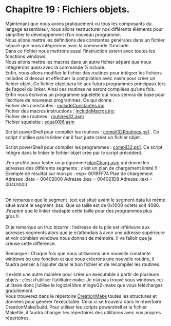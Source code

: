 # Chapitre 19 : Fichiers objets.

Maintenant que nous avons pratiquement vu tous les composants du langage assembleur, nous allons restructurer nos différents éléments pour simplifier le développement d’un nouveau programme.<br>
Nous allons mettre les définitions des constantes générales dans un fichier séparé que nous intégrerons avec la commande %include.<br>
Dans ce fichier nous mettrons aussi l’instruction extern avec toutes les fonctions windows.<br>
Nous allons mettre les macros dans un autre fichier séparé que nous intégrerons aussi avec la commande %include.<br>
Enfin, nous allons modifier le fichier des routines pour intégrer les fichiers includes ci dessus et effectuer la compilation avec nasm pour créer un fichier objet. Ce fichier objet sera lié aux futurs programmes principaux lors de l’appel du linker. Ainsi ces routines ne seront compilées qu’une fois.
Enfin nous écrivons un programme squelette qui nous servira de base pour l’écriture de nouveaux programmes. Ce qui donne :<br>
Fichier des constantes : [includeConstantes.inc](https://github.com/vincentARM/AssemblyX86Windows32/blob/main/Chapitre019/includeConstantes.inc) <br>
Fichier des macros instructions : [includeMacros.inc](https://github.com/vincentARM/AssemblyX86Windows32/blob/main/Chapitre019/includeMacros.inc) <br>
Fichier des routines : [routines32.asm](https://github.com/vincentARM/AssemblyX86Windows32/blob/main/Chapitre019/routines32.asm) <br>
Fichier squelette : [squelX86.asm](https://github.com/vincentARM/AssemblyX86Windows32/blob/main/Chapitre019/squelX86.asm)<br>

Script powerShell pour compiler les routines : [compil32Routines.ps1](https://github.com/vincentARM/AssemblyX86Windows32/blob/main/Chapitre019/compil32Routines.ps1)  . Ce script n'utilise pas le linker car il faut juste créer un fichier objet.<br>

Script powerShell pour compiler les programmes : [compil32.ps1](https://github.com/vincentARM/AssemblyX86Windows32/blob/main/Chapitre019/compil32.ps1). Ce script intègre dans le linker le fichier objet crée par le script précédent.<br>

J’en profite pour tester un programme [planCharg.asm](https://github.com/vincentARM/AssemblyX86Windows32/blob/main/Chapitre019/planCharg.asm) qui donne les adresses des différents segments : c’est un plan de chargement limité !! <br>
Exemple de résultat sur mon pc :
esp= 0019FF74
Plan de chargement
Adresse .data = 00402000
Adresse .bss = 004021D8
Adresse .text = 00401000

<br>
On remarque que le segment .text est situé avant le segment.data lui même situé avant le segment .bss. Que sa taille est de 0x1000 octets soit 4096. J’espère que le linker réadapte cette taille pour des programmes plus gros !!.<br>
<br>
Et je remarque un truc bizarre : l’adresse de la pile est inférieure aux adresses segments alors que je m’attendais à avoir une adresse supérieure et voir combien windows nous donnait de mémoire. Il va falloir que je creuse cette différence.<br>

Remarque : Chaque fois que nous utiliserons une nouvelle constante windows ou une fonction et que nous créerons une nouvelle routine, il faudra penser à l’ajouter dans le bon fichier et de recompiler les routines. <br>

Il existe une autre manière pour créer un exécutable à partir de plusieurs objets : c’est d’utiliser l’utilitaire make. Je n’ai pas trouvé sous windows cet utilitaire donc j’utilise le logiciel libre mingw32-make que vous téléchargez gratuitement.<br>
Vous trouverez dans le répertoire [CreationMake](https://github.com/vincentARM/AssemblyX86Windows32/tree/main/Chapitre019/CreationMake) toutes les structures et données pour générer l’exécutable. Celui ci se trouvera dans le répertoire  CreationMake/build. Pour utiliser les scripts powershell et le fichier Makefile, il faudra changer les répertoires des utilitaires avec vos propres répertoires.<br>
